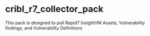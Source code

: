 # cribl_r7_collector_pack
This pack is designed to pull Rapid7 InsightVM Assets, Vulnerability findings, and Vulnerability Definitions
